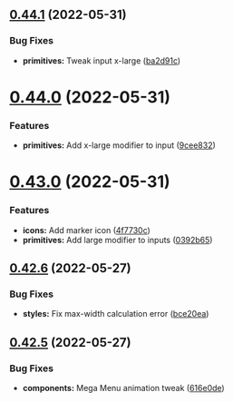## [0.44.1](https://github.com/jacecotton/tcds/compare/v0.44.0...v0.44.1) (2022-05-31)


### Bug Fixes

* **primitives:** Tweak input x-large ([ba2d91c](https://github.com/jacecotton/tcds/commit/ba2d91c73a5273fdc26f7c6ccedff1b758a0e60d))



# [0.44.0](https://github.com/jacecotton/tcds/compare/v0.43.0...v0.44.0) (2022-05-31)


### Features

* **primitives:** Add x-large modifier to input ([9cee832](https://github.com/jacecotton/tcds/commit/9cee832ca7f9cc623931beb458097ba436aa61af))



# [0.43.0](https://github.com/jacecotton/tcds/compare/v0.42.6...v0.43.0) (2022-05-31)


### Features

* **icons:** Add marker icon ([4f7730c](https://github.com/jacecotton/tcds/commit/4f7730cff379948d163ce4a87a2b686c86cf7956))
* **primitives:** Add large modifier to inputs ([0392b65](https://github.com/jacecotton/tcds/commit/0392b65bee85c8893787af20bca7768ad49e4c24))



## [0.42.6](https://github.com/jacecotton/tcds/compare/v0.42.5...v0.42.6) (2022-05-27)


### Bug Fixes

* **styles:** Fix max-width calculation error ([bce20ea](https://github.com/jacecotton/tcds/commit/bce20eaa7d7b8f285dd8ecae8bba378f4b6a11b1))



## [0.42.5](https://github.com/jacecotton/tcds/compare/v0.42.4...v0.42.5) (2022-05-27)


### Bug Fixes

* **components:** Mega Menu animation tweak ([616e0de](https://github.com/jacecotton/tcds/commit/616e0de4b7988b1df5264365f7a1021511ea98b5))



